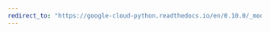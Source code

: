 ```yaml
---
redirect_to: "https://google-cloud-python.readthedocs.io/en/0.10.0/_modules/gcloud/dns/client.html"
---
```

